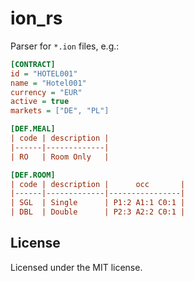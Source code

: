 # ion_rs

Parser for `*.ion` files, e.g.:

``` ini
[CONTRACT]
id = "HOTEL001"
name = "Hotel001"
currency = "EUR"
active = true
markets = ["DE", "PL"]

[DEF.MEAL]
| code | description |
|------|-------------|
| RO   | Room Only   |

[DEF.ROOM]
| code | description |      occ       |
|------|-------------|----------------|
| SGL  | Single      | P1:2 A1:1 C0:1 |
| DBL  | Double      | P2:3 A2:2 C0:1 |
```

## License

Licensed under the MIT license.

